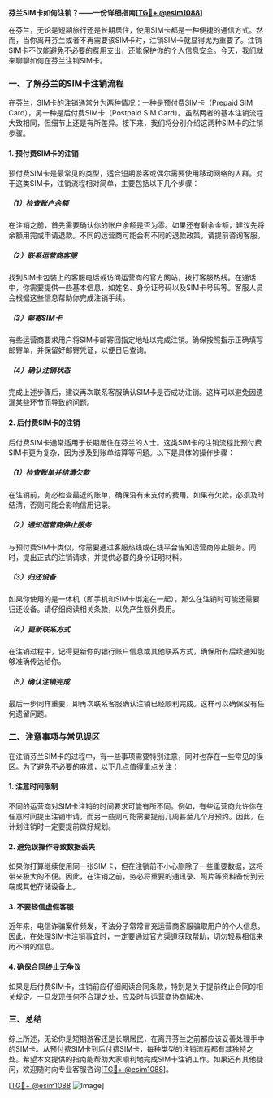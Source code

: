 **芬兰SIM卡如何注销？——一份详细指南[[TG💪+ @esim1088](https://t.me/s/esim1088)]**

在芬兰，无论是短期旅行还是长期居住，使用SIM卡都是一种便捷的通信方式。然而，当你离开芬兰或者不再需要该SIM卡时，注销SIM卡就显得尤为重要了。注销SIM卡不仅能避免不必要的费用支出，还能保护你的个人信息安全。今天，我们就来聊聊如何在芬兰注销SIM卡。

### 一、了解芬兰的SIM卡注销流程

在芬兰，SIM卡的注销通常分为两种情况：一种是预付费SIM卡（Prepaid SIM Card），另一种是后付费SIM卡（Postpaid SIM Card）。虽然两者的基本注销流程大致相同，但细节上还是有所差异。接下来，我们将分别介绍这两种SIM卡的注销步骤。

#### 1. 预付费SIM卡的注销

预付费SIM卡是最常见的类型，适合短期游客或偶尔需要使用移动网络的人群。对于这类SIM卡，注销流程相对简单，主要包括以下几个步骤：

##### （1）检查账户余额

在注销之前，首先需要确认你的账户余额是否为零。如果还有剩余金额，建议先将余额用完或申请退款。不同的运营商可能会有不同的退款政策，请提前咨询客服。

##### （2）联系运营商客服

找到SIM卡包装上的客服电话或访问运营商的官方网站，拨打客服热线。在通话中，你需要提供一些基本信息，如姓名、身份证号码以及SIM卡号码等。客服人员会根据这些信息帮助你完成注销手续。

##### （3）邮寄SIM卡

有些运营商要求用户将SIM卡邮寄回指定地址以完成注销。确保按照指示正确填写邮寄单，并保留好邮寄凭证，以便日后查询。

##### （4）确认注销状态

完成上述步骤后，建议再次联系客服确认SIM卡是否成功注销。这样可以避免因遗漏某些环节而导致的问题。

#### 2. 后付费SIM卡的注销

后付费SIM卡通常适用于长期居住在芬兰的人士。这类SIM卡的注销流程比预付费SIM卡更为复杂，因为涉及到账单结算等问题。以下是具体的操作步骤：

##### （1）检查账单并结清欠款

在注销前，务必检查最近的账单，确保没有未支付的费用。如果有欠款，必须及时结清，否则可能会影响信用记录。

##### （2）通知运营商停止服务

与预付费SIM卡类似，你需要通过客服热线或在线平台告知运营商停止服务。同时，提出正式的注销请求，并提供必要的身份证明材料。

##### （3）归还设备

如果你使用的是一体机（即手机和SIM卡绑定在一起），那么在注销时可能还需要归还设备。请仔细阅读相关条款，以免产生额外费用。

##### （4）更新联系方式

在注销过程中，记得更新你的银行账户信息或其他联系方式，确保所有后续通知能够准确传达给你。

##### （5）确认注销完成

最后一步同样重要，即再次联系客服确认注销已经顺利完成。这样可以确保没有任何遗留问题。

### 二、注意事项与常见误区

在注销芬兰SIM卡的过程中，有一些事项需要特别注意，同时也存在一些常见的误区。为了避免不必要的麻烦，以下几点值得重点关注：

#### 1. 注意时间限制

不同的运营商对SIM卡注销的时间要求可能有所不同。例如，有些运营商允许你在任意时间提出注销申请，而另一些则可能需要提前几周甚至几个月预约。因此，在计划注销时一定要提前做好规划。

#### 2. 避免误操作导致数据丢失

如果你打算继续使用同一张SIM卡，但在注销前不小心删除了一些重要数据，这将带来极大的不便。因此，在注销之前，务必将重要的通讯录、照片等资料备份到云端或其他存储设备上。

#### 3. 不要轻信虚假客服

近年来，电信诈骗案件频发，不法分子常常冒充运营商客服骗取用户的个人信息。因此，在处理SIM卡注销事宜时，一定要通过官方渠道获取帮助，切勿轻易相信来历不明的信息。

#### 4. 确保合同终止无争议

如果是后付费SIM卡，注销前应仔细阅读合同条款，特别是关于提前终止合同的相关规定。一旦发现任何不合理之处，应及时与运营商协商解决。

### 三、总结

综上所述，无论你是短期游客还是长期居民，在离开芬兰之前都应该妥善处理手中的SIM卡。从预付费SIM卡到后付费SIM卡，每种类型的注销流程都有其独特之处。希望本文提供的指南能帮助大家顺利地完成SIM卡注销工作。如果还有其他疑问，欢迎随时向专业客服咨询[[TG💪+ @esim1088](https://t.me/s/esim1088)]。

[[TG💪+ @esim1088](https://t.me/s/esim1088) ![Image](https://i.postimg.cc/4NQfJmqS/Snipaste-2025-05-13-00-14-12.png)]